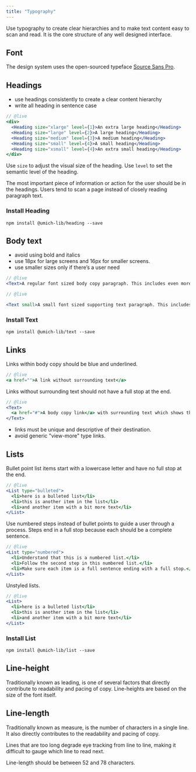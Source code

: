 ```yaml
---
title: "Typography"
---
```


Use typography to create clear hierarchies and to make text content easy to scan and read. It is the core structure of any well designed interface.

## Font

The design system uses the open-sourced typeface [Source Sans Pro](https://fonts.google.com/specimen/Source+Sans+Pro).

## Headings

- use headings consistently to create a clear content hierarchy
- write all heading in sentence case

```jsx
// @live
<div>
  <Heading size="xlarge" level={1}>An extra large heading</Heading>
  <Heading size="large" level={2}>A large heading</Heading>
  <Heading size="medium" level={3}>A medium heading</Heading>
  <Heading size="small" level={4}>A small heading</Heading>
  <Heading size="xsmall" level={4}>An extra small heading</Heading>
</div>
```

Use `size` to adjust the visual size of the heading. Use `level` to set the semantic level of the heading.

<research-insight>
  The most important piece of information or action for the user should be in the headings. Users tend to scan a page instead of closely reading paragraph text.
</research-insight>

### Install Heading

```
npm install @umich-lib/heading --save
```

## Body text

- avoid using bold and italics
- use 18px for large screens and 16px for smaller screens.
- use smaller sizes only if there’s a user need

```jsx
// @live
<Text>A regular font sized body copy paragraph. This includes even more text to give a good representation of a more average length paragraph. That way you can see more than one line wrapping.</Text>
```

```jsx
// @live

<Text small>A small font sized supporting text paragraph. This includes even more text to give a good representation of a more average length paragraph. That way you can see more than one line wrapping.</Text>
```

### Install Text

```
npm install @umich-lib/text --save
```

## Links

Links within body copy should be blue and underlined.

```jsx
// @live
<a href="">A link without surrounding text</a>
```

Links without surrounding text should not have a full stop at the end.

```jsx
// @live
<Text>
  <a href="#">A body copy link</a> with surrounding text which shows the link in more context.
</Text>
```

- links must be unique and descriptive of their destination.
- avoid generic "view-more" type links.

## Lists

Bullet point list items start with a lowercase letter and have no full stop at the end.

```jsx
// @live
<List type="bulleted">
  <li>here is a bulleted list</li>
  <li>this is another item in the list</li>
  <li>and another item with a bit more text</li>
</List>
```

Use numbered steps instead of bullet points to guide a user through a process. Steps end in a full stop because each should be a complete sentence.

```jsx
// @live
<List type="numbered">
  <li>Understand that this is a numbered list.</li>
  <li>Follow the second step in this numbered list.</li>
  <li>Make sure each item is a full sentence ending with a full stop.</li>
</List>
```

Unstyled lists.

```jsx
// @live
<List>
  <li>here is a bulleted list</li>
  <li>this is another item in the list</li>
  <li>and another item with a bit more text</li>
</List>
```

### Install List

```
npm install @umich-lib/list --save
```

## Line-height

Traditionally known as leading, is one of several factors that directly contribute to readability and pacing of copy. Line-heights are based on the size of the font itself.

## Line-length

Traditionally known as measure, is the number of characters in a single line. It also directly contributes to the readability and pacing of copy.

<research-insight>
  Lines that are too long degrade eye tracking from line to line, making it difficult to gauge which line to read next.
</research-insight>

Line-length should be between 52 and 78 characters.
